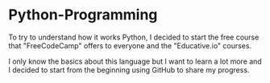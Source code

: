 # Python-Programming

To try to understand how it works Python, I decided to start the free course that "FreeCodeCamp" offers to everyone and the "Educative.io" courses. 

I only know the basics about this language but I want to learn a lot more and I decided to start from the beginning using GitHub to share my progress.



